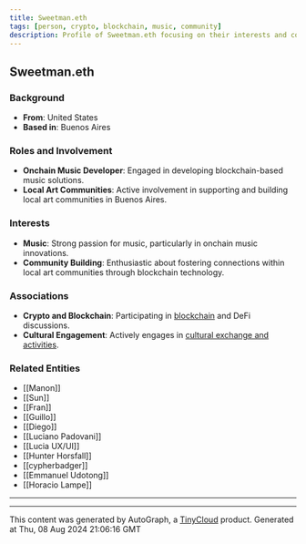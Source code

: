 ```yaml
---
title: Sweetman.eth
tags: [person, crypto, blockchain, music, community]
description: Profile of Sweetman.eth focusing on their interests and contributions in the domains of onchain music, local art communities, and blockchain development.
---
```


## Sweetman.eth

### Background
- **From**: United States
- **Based in**: Buenos Aires

### Roles and Involvement
- **Onchain Music Developer**: Engaged in developing blockchain-based music solutions.
- **Local Art Communities**: Active involvement in supporting and building local art communities in Buenos Aires.

### Interests
- **Music**: Strong passion for music, particularly in onchain music innovations.
- **Community Building**: Enthusiastic about fostering connections within local art communities through blockchain technology.

### Associations
- **Crypto and Blockchain**: Participating in [blockchain](#Crypto-and-Blockchain-Involvement) and DeFi discussions.
- **Cultural Engagement**: Actively engages in [cultural exchange and activities](#Cultural-Exchange-and-Activities).

### Related Entities
- [[Manon]]
- [[Sun]]
- [[Fran]]
- [[Guillo]]
- [[Diego]]
- [[Luciano Padovani]]
- [[Lucia UX/UI]]
- [[Hunter Horsfall]]
- [[cypherbadger]]
- [[Emmanuel Udotong]]
- [[Horacio Lampe]]
  
---
---
This content was generated by AutoGraph, a [TinyCloud](https://tinycloud.xyz/) product.
Generated at  Thu, 08 Aug 2024 21:06:16 GMT